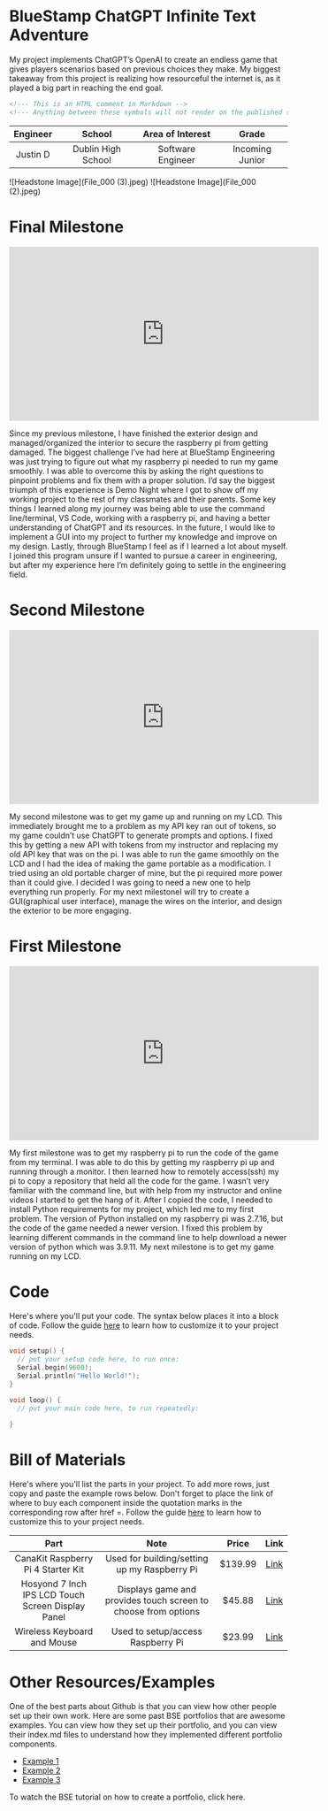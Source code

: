 # BlueStamp ChatGPT Infinite Text Adventure 
My project implements ChatGPT’s OpenAI to create an endless game that gives players scenarios based on previous choices they make. My biggest takeaway from this project is realizing how resourceful the internet is, as it played a big part in reaching the end goal.


```HTML 
<!--- This is an HTML comment in Markdown -->
<!--- Anything between these symbols will not render on the published site -->
```

| **Engineer** | **School** | **Area of Interest** | **Grade** |
|:--:|:--:|:--:|:--:|
| Justin D | Dublin High School | Software Engineer | Incoming Junior


![Headstone Image](File_000 (3).jpeg)
![Headstone Image](File_000 (2).jpeg)

# Final Milestone

<iframe width="560" height="315" src="https://www.youtube.com/embed/F7M7imOVGug" title="YouTube video player" frameborder="0" allow="accelerometer; autoplay; clipboard-write; encrypted-media; gyroscope; picture-in-picture; web-share" allowfullscreen></iframe>

Since my previous milestone, I have finished the exterior design and managed/organized the interior to secure the raspberry pi from getting damaged. The biggest challenge I’ve had here at BlueStamp Engineering was just trying to figure out what my raspberry pi needed to run my game smoothly. I was able to overcome this by asking the right questions to pinpoint problems and fix them with a proper solution. I’d say the biggest triumph of this experience is Demo Night where I got to show off my working project to the rest of my classmates and their parents. Some key things I learned along my journey was being able to use the command line/terminal, VS Code, working with a raspberry pi, and having a better understanding of ChatGPT and its resources. In the future, I would like to implement a GUI into my project to further my knowledge and improve on my design. Lastly, through BlueStamp I feel as if I learned a lot about myself. I joined this program unsure if I wanted to pursue a career in engineering, but after my experience here I’m definitely going to settle in the engineering field.



# Second Milestone

<iframe width="560" height="315" src="https://www.youtube.com/embed/qKQ7GKipk_Q" title="YouTube video player" frameborder="0" allow="accelerometer; autoplay; clipboard-write; encrypted-media; gyroscope; picture-in-picture; web-share" allowfullscreen></iframe>

My second milestone was to get my game up and running on my LCD. This immediately brought me to a problem as my API key ran out of tokens, so my game couldn’t use ChatGPT to generate prompts and options. I fixed this by getting a new API with tokens from my instructor and replacing my old API key that was on the pi. I was able to run the game smoothly on the LCD and I had the idea of making the game portable as a modification. I tried using an old portable charger of mine, but the pi required more power than it could give. I decided I was going to need a new one to help everything run properly. For my next milestoneI will try to create a GUI(graphical user interface), manage the wires on the interior, and design the exterior to be more engaging.

# First Milestone

<iframe width="560" height="315" src="https://www.youtube.com/embed/dvZ1CRHuXYE" title="YouTube video player" frameborder="0" allow="accelerometer; autoplay; clipboard-write; encrypted-media; gyroscope; picture-in-picture; web-share" allowfullscreen></iframe>

My first milestone was to get my raspberry pi to run the code of the game from my terminal. I was able to do this by getting my raspberry pi up and running through a monitor. I then learned how to remotely access(ssh) my pi to copy a repository that held all the code for the game. I wasn’t very familiar with the command line, but with help from my instructor and online videos I started to get the hang of it. After I copied the code, I needed to install Python requirements for my project, which led me to my first problem. The version of Python installed on my raspberry pi was 2.7.16, but the code of the game needed a newer version. I fixed this problem by learning different commands in the command line to help download a newer version of python which was 3.9.11. My next milestone is to get my game running on my LCD.

# Code
Here's where you'll put your code. The syntax below places it into a block of code. Follow the guide [here]([url](https://www.markdownguide.org/extended-syntax/)) to learn how to customize it to your project needs. 

```c++
void setup() {
  // put your setup code here, to run once:
  Serial.begin(9600);
  Serial.println("Hello World!");
}

void loop() {
  // put your main code here, to run repeatedly:

}
```

# Bill of Materials
Here's where you'll list the parts in your project. To add more rows, just copy and paste the example rows below.
Don't forget to place the link of where to buy each component inside the quotation marks in the corresponding row after href =. Follow the guide [here]([url](https://www.markdownguide.org/extended-syntax/)) to learn how to customize this to your project needs. 

| **Part** | **Note** | **Price** | **Link** |
|:--:|:--:|:--:|:--:|
| CanaKit Raspberry Pi 4 Starter Kit | Used for building/setting up my Raspberry Pi | $139.99 | <a href="https://www.amazon.com/CanaKit-Raspberry-4GB-Starter-Kit/dp/B07V5JTMV9/ref=asc_df_B07V5JTMV9/?tag=hyprod-20&linkCode=df0&hvadid=380145854123&hvpos=&hvnetw=g&hvrand=4328410909910130065&hvpone=&hvptwo=&hvqmt=&hvdev=c&hvdvcmdl=&hvlocint=&hvlocphy=9032032&hvtargid=pla-1004184582672&psc=1&tag=&ref=&adgrpid=85982211068&hvpone=&hvptwo=&hvadid=380145854123&hvpos=&hvnetw=g&hvrand=4328410909910130065&hvqmt=&hvdev=c&hvdvcmdl=&hvlocint=&hvlocphy=9032032&hvtargid=pla-1004184582672"> Link </a> |
| Hosyond 7 Inch IPS LCD Touch Screen Display Panel | Displays game and provides touch screen to choose from options | $45.88 | <a href="https://www.amazon.com/Hosyond-Display-1024%C3%97600-Capacitive-Raspberry/dp/B09XKC53NH/ref=sr_1_3?crid=1CZRN1MHNP6SJ&keywords=hoysond+7+inch+IPS+LCD+touch+screen+display+panel&qid=1689552210&sprefix=hoysond+7+inch+ips+lcd+touch+screen+display+panel%2Caps%2C134&sr=8-3"> Link </a> |
| Wireless Keyboard and Mouse | Used to setup/access Raspberry Pi | $23.99 | <a href="https://www.amazon.com/Wireless-Keyboard-Full-Size-Desktops-Computer/dp/B07XDWCLYF/ref=sr_1_3?crid=3FL658R6GSFA1&keywords=wisfox+usb+computer+keyboard&qid=1689552497&sprefix=wisfox+usb+computer+keyboar%2Caps%2C147&sr=8-3"> Link </a> |

# Other Resources/Examples
One of the best parts about Github is that you can view how other people set up their own work. Here are some past BSE portfolios that are awesome examples. You can view how they set up their portfolio, and you can view their index.md files to understand how they implemented different portfolio components.
- [Example 1](https://trashytuber.github.io/YimingJiaBlueStamp/)
- [Example 2](https://sviatil0.github.io/Sviatoslav_BSE/)
- [Example 3](https://arneshkumar.github.io/arneshbluestamp/)

To watch the BSE tutorial on how to create a portfolio, click here.
